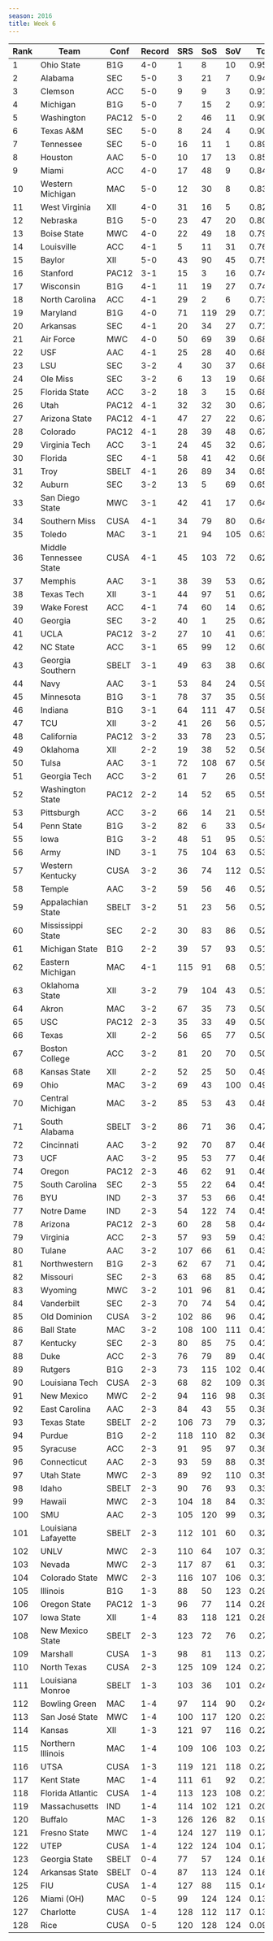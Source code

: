 ```yaml
---
season: 2016
title: Week 6
---
```

<table class="display"><thead><tr><th>Rank</th><th>Team</th><th>Conf</th><th>Record</th><th>SRS</th><th>SoS</th><th>SoV</th><th>Total</th></tr></thead><tbody>
<tr><td>1</td><td>Ohio State</td><td>B1G</td><td>4-0</td><td>1</td><td>8</td><td>10</td><td>0.95119</td></tr>
<tr><td>2</td><td>Alabama</td><td>SEC</td><td>5-0</td><td>3</td><td>21</td><td>7</td><td>0.94857</td></tr>
<tr><td>3</td><td>Clemson</td><td>ACC</td><td>5-0</td><td>9</td><td>9</td><td>3</td><td>0.91960</td></tr>
<tr><td>4</td><td>Michigan</td><td>B1G</td><td>5-0</td><td>7</td><td>15</td><td>2</td><td>0.91814</td></tr>
<tr><td>5</td><td>Washington</td><td>PAC12</td><td>5-0</td><td>2</td><td>46</td><td>11</td><td>0.90950</td></tr>
<tr><td>6</td><td>Texas A&M</td><td>SEC</td><td>5-0</td><td>8</td><td>24</td><td>4</td><td>0.90097</td></tr>
<tr><td>7</td><td>Tennessee</td><td>SEC</td><td>5-0</td><td>16</td><td>11</td><td>1</td><td>0.89714</td></tr>
<tr><td>8</td><td>Houston</td><td>AAC</td><td>5-0</td><td>10</td><td>17</td><td>13</td><td>0.85156</td></tr>
<tr><td>9</td><td>Miami</td><td>ACC</td><td>4-0</td><td>17</td><td>48</td><td>9</td><td>0.84773</td></tr>
<tr><td>10</td><td>Western Michigan</td><td>MAC</td><td>5-0</td><td>12</td><td>30</td><td>8</td><td>0.83067</td></tr>
<tr><td>11</td><td>West Virginia</td><td>XII</td><td>4-0</td><td>31</td><td>16</td><td>5</td><td>0.82131</td></tr>
<tr><td>12</td><td>Nebraska</td><td>B1G</td><td>5-0</td><td>23</td><td>47</td><td>20</td><td>0.80755</td></tr>
<tr><td>13</td><td>Boise State</td><td>MWC</td><td>4-0</td><td>22</td><td>49</td><td>18</td><td>0.79625</td></tr>
<tr><td>14</td><td>Louisville</td><td>ACC</td><td>4-1</td><td>5</td><td>11</td><td>31</td><td>0.76339</td></tr>
<tr><td>15</td><td>Baylor</td><td>XII</td><td>5-0</td><td>43</td><td>90</td><td>45</td><td>0.75565</td></tr>
<tr><td>16</td><td>Stanford</td><td>PAC12</td><td>3-1</td><td>15</td><td>3</td><td>16</td><td>0.74971</td></tr>
<tr><td>17</td><td>Wisconsin</td><td>B1G</td><td>4-1</td><td>11</td><td>19</td><td>27</td><td>0.74064</td></tr>
<tr><td>18</td><td>North Carolina</td><td>ACC</td><td>4-1</td><td>29</td><td>2</td><td>6</td><td>0.73257</td></tr>
<tr><td>19</td><td>Maryland</td><td>B1G</td><td>4-0</td><td>71</td><td>119</td><td>29</td><td>0.71657</td></tr>
<tr><td>20</td><td>Arkansas</td><td>SEC</td><td>4-1</td><td>20</td><td>34</td><td>27</td><td>0.71437</td></tr>
<tr><td>21</td><td>Air Force</td><td>MWC</td><td>4-0</td><td>50</td><td>69</td><td>39</td><td>0.68762</td></tr>
<tr><td>22</td><td>USF</td><td>AAC</td><td>4-1</td><td>25</td><td>28</td><td>40</td><td>0.68684</td></tr>
<tr><td>23</td><td>LSU</td><td>SEC</td><td>3-2</td><td>4</td><td>30</td><td>37</td><td>0.68578</td></tr>
<tr><td>24</td><td>Ole Miss</td><td>SEC</td><td>3-2</td><td>6</td><td>13</td><td>19</td><td>0.68266</td></tr>
<tr><td>25</td><td>Florida State</td><td>ACC</td><td>3-2</td><td>18</td><td>3</td><td>15</td><td>0.68000</td></tr>
<tr><td>26</td><td>Utah</td><td>PAC12</td><td>4-1</td><td>32</td><td>32</td><td>30</td><td>0.67989</td></tr>
<tr><td>27</td><td>Arizona State</td><td>PAC12</td><td>4-1</td><td>47</td><td>27</td><td>22</td><td>0.67771</td></tr>
<tr><td>28</td><td>Colorado</td><td>PAC12</td><td>4-1</td><td>28</td><td>39</td><td>48</td><td>0.67477</td></tr>
<tr><td>29</td><td>Virginia Tech</td><td>ACC</td><td>3-1</td><td>24</td><td>45</td><td>32</td><td>0.67294</td></tr>
<tr><td>30</td><td>Florida</td><td>SEC</td><td>4-1</td><td>58</td><td>41</td><td>42</td><td>0.66612</td></tr>
<tr><td>31</td><td>Troy</td><td>SBELT</td><td>4-1</td><td>26</td><td>89</td><td>34</td><td>0.65598</td></tr>
<tr><td>32</td><td>Auburn</td><td>SEC</td><td>3-2</td><td>13</td><td>5</td><td>69</td><td>0.65092</td></tr>
<tr><td>33</td><td>San Diego State</td><td>MWC</td><td>3-1</td><td>42</td><td>41</td><td>17</td><td>0.64364</td></tr>
<tr><td>34</td><td>Southern Miss</td><td>CUSA</td><td>4-1</td><td>34</td><td>79</td><td>80</td><td>0.64109</td></tr>
<tr><td>35</td><td>Toledo</td><td>MAC</td><td>3-1</td><td>21</td><td>94</td><td>105</td><td>0.63128</td></tr>
<tr><td>36</td><td>Middle Tennessee State</td><td>CUSA</td><td>4-1</td><td>45</td><td>103</td><td>72</td><td>0.62881</td></tr>
<tr><td>37</td><td>Memphis</td><td>AAC</td><td>3-1</td><td>38</td><td>39</td><td>53</td><td>0.62584</td></tr>
<tr><td>38</td><td>Texas Tech</td><td>XII</td><td>3-1</td><td>44</td><td>97</td><td>51</td><td>0.62560</td></tr>
<tr><td>39</td><td>Wake Forest</td><td>ACC</td><td>4-1</td><td>74</td><td>60</td><td>14</td><td>0.62454</td></tr>
<tr><td>40</td><td>Georgia</td><td>SEC</td><td>3-2</td><td>40</td><td>1</td><td>25</td><td>0.62046</td></tr>
<tr><td>41</td><td>UCLA</td><td>PAC12</td><td>3-2</td><td>27</td><td>10</td><td>41</td><td>0.61688</td></tr>
<tr><td>42</td><td>NC State</td><td>ACC</td><td>3-1</td><td>65</td><td>99</td><td>12</td><td>0.60908</td></tr>
<tr><td>43</td><td>Georgia Southern</td><td>SBELT</td><td>3-1</td><td>49</td><td>63</td><td>38</td><td>0.60662</td></tr>
<tr><td>44</td><td>Navy</td><td>AAC</td><td>3-1</td><td>53</td><td>84</td><td>24</td><td>0.59416</td></tr>
<tr><td>45</td><td>Minnesota</td><td>B1G</td><td>3-1</td><td>78</td><td>37</td><td>35</td><td>0.59270</td></tr>
<tr><td>46</td><td>Indiana</td><td>B1G</td><td>3-1</td><td>64</td><td>111</td><td>47</td><td>0.58985</td></tr>
<tr><td>47</td><td>TCU</td><td>XII</td><td>3-2</td><td>41</td><td>26</td><td>56</td><td>0.57214</td></tr>
<tr><td>48</td><td>California</td><td>PAC12</td><td>3-2</td><td>33</td><td>78</td><td>23</td><td>0.57108</td></tr>
<tr><td>49</td><td>Oklahoma</td><td>XII</td><td>2-2</td><td>19</td><td>38</td><td>52</td><td>0.56809</td></tr>
<tr><td>50</td><td>Tulsa</td><td>AAC</td><td>3-1</td><td>72</td><td>108</td><td>67</td><td>0.56375</td></tr>
<tr><td>51</td><td>Georgia Tech</td><td>ACC</td><td>3-2</td><td>61</td><td>7</td><td>26</td><td>0.55865</td></tr>
<tr><td>52</td><td>Washington State</td><td>PAC12</td><td>2-2</td><td>14</td><td>52</td><td>65</td><td>0.55660</td></tr>
<tr><td>53</td><td>Pittsburgh</td><td>ACC</td><td>3-2</td><td>66</td><td>14</td><td>21</td><td>0.55349</td></tr>
<tr><td>54</td><td>Penn State</td><td>B1G</td><td>3-2</td><td>82</td><td>6</td><td>33</td><td>0.54116</td></tr>
<tr><td>55</td><td>Iowa</td><td>B1G</td><td>3-2</td><td>48</td><td>51</td><td>95</td><td>0.53395</td></tr>
<tr><td>56</td><td>Army</td><td>IND</td><td>3-1</td><td>75</td><td>104</td><td>63</td><td>0.53292</td></tr>
<tr><td>57</td><td>Western Kentucky</td><td>CUSA</td><td>3-2</td><td>36</td><td>74</td><td>112</td><td>0.53050</td></tr>
<tr><td>58</td><td>Temple</td><td>AAC</td><td>3-2</td><td>59</td><td>56</td><td>46</td><td>0.52826</td></tr>
<tr><td>59</td><td>Appalachian State</td><td>SBELT</td><td>3-2</td><td>51</td><td>23</td><td>56</td><td>0.52242</td></tr>
<tr><td>60</td><td>Mississippi State</td><td>SEC</td><td>2-2</td><td>30</td><td>83</td><td>86</td><td>0.52190</td></tr>
<tr><td>61</td><td>Michigan State</td><td>B1G</td><td>2-2</td><td>39</td><td>57</td><td>93</td><td>0.51629</td></tr>
<tr><td>62</td><td>Eastern Michigan</td><td>MAC</td><td>4-1</td><td>115</td><td>91</td><td>68</td><td>0.51276</td></tr>
<tr><td>63</td><td>Oklahoma State</td><td>XII</td><td>3-2</td><td>79</td><td>104</td><td>43</td><td>0.51154</td></tr>
<tr><td>64</td><td>Akron</td><td>MAC</td><td>3-2</td><td>67</td><td>35</td><td>73</td><td>0.50852</td></tr>
<tr><td>65</td><td>USC</td><td>PAC12</td><td>2-3</td><td>35</td><td>33</td><td>49</td><td>0.50771</td></tr>
<tr><td>66</td><td>Texas</td><td>XII</td><td>2-2</td><td>56</td><td>65</td><td>77</td><td>0.50717</td></tr>
<tr><td>67</td><td>Boston College</td><td>ACC</td><td>3-2</td><td>81</td><td>20</td><td>70</td><td>0.50472</td></tr>
<tr><td>68</td><td>Kansas State</td><td>XII</td><td>2-2</td><td>52</td><td>25</td><td>50</td><td>0.49085</td></tr>
<tr><td>69</td><td>Ohio</td><td>MAC</td><td>3-2</td><td>69</td><td>43</td><td>100</td><td>0.49041</td></tr>
<tr><td>70</td><td>Central Michigan</td><td>MAC</td><td>3-2</td><td>85</td><td>53</td><td>43</td><td>0.48337</td></tr>
<tr><td>71</td><td>South Alabama</td><td>SBELT</td><td>3-2</td><td>86</td><td>71</td><td>36</td><td>0.47827</td></tr>
<tr><td>72</td><td>Cincinnati</td><td>AAC</td><td>3-2</td><td>92</td><td>70</td><td>87</td><td>0.46882</td></tr>
<tr><td>73</td><td>UCF</td><td>AAC</td><td>3-2</td><td>95</td><td>53</td><td>77</td><td>0.46760</td></tr>
<tr><td>74</td><td>Oregon</td><td>PAC12</td><td>2-3</td><td>46</td><td>62</td><td>91</td><td>0.46068</td></tr>
<tr><td>75</td><td>South Carolina</td><td>SEC</td><td>2-3</td><td>55</td><td>22</td><td>64</td><td>0.45556</td></tr>
<tr><td>76</td><td>BYU</td><td>IND</td><td>2-3</td><td>37</td><td>53</td><td>66</td><td>0.45391</td></tr>
<tr><td>77</td><td>Notre Dame</td><td>IND</td><td>2-3</td><td>54</td><td>122</td><td>74</td><td>0.45311</td></tr>
<tr><td>78</td><td>Arizona</td><td>PAC12</td><td>2-3</td><td>60</td><td>28</td><td>58</td><td>0.44275</td></tr>
<tr><td>79</td><td>Virginia</td><td>ACC</td><td>2-3</td><td>57</td><td>93</td><td>59</td><td>0.43351</td></tr>
<tr><td>80</td><td>Tulane</td><td>AAC</td><td>3-2</td><td>107</td><td>66</td><td>61</td><td>0.43097</td></tr>
<tr><td>81</td><td>Northwestern</td><td>B1G</td><td>2-3</td><td>62</td><td>67</td><td>71</td><td>0.42594</td></tr>
<tr><td>82</td><td>Missouri</td><td>SEC</td><td>2-3</td><td>63</td><td>68</td><td>85</td><td>0.42537</td></tr>
<tr><td>83</td><td>Wyoming</td><td>MWC</td><td>3-2</td><td>101</td><td>96</td><td>81</td><td>0.42389</td></tr>
<tr><td>84</td><td>Vanderbilt</td><td>SEC</td><td>2-3</td><td>70</td><td>74</td><td>54</td><td>0.42273</td></tr>
<tr><td>85</td><td>Old Dominion</td><td>CUSA</td><td>3-2</td><td>102</td><td>86</td><td>96</td><td>0.42240</td></tr>
<tr><td>86</td><td>Ball State</td><td>MAC</td><td>3-2</td><td>108</td><td>100</td><td>111</td><td>0.41661</td></tr>
<tr><td>87</td><td>Kentucky</td><td>SEC</td><td>2-3</td><td>80</td><td>85</td><td>75</td><td>0.41104</td></tr>
<tr><td>88</td><td>Duke</td><td>ACC</td><td>2-3</td><td>76</td><td>79</td><td>89</td><td>0.40500</td></tr>
<tr><td>89</td><td>Rutgers</td><td>B1G</td><td>2-3</td><td>73</td><td>115</td><td>102</td><td>0.40066</td></tr>
<tr><td>90</td><td>Louisiana Tech</td><td>CUSA</td><td>2-3</td><td>68</td><td>82</td><td>109</td><td>0.39632</td></tr>
<tr><td>91</td><td>New Mexico</td><td>MWC</td><td>2-2</td><td>94</td><td>116</td><td>98</td><td>0.39349</td></tr>
<tr><td>92</td><td>East Carolina</td><td>AAC</td><td>2-3</td><td>84</td><td>43</td><td>55</td><td>0.38776</td></tr>
<tr><td>93</td><td>Texas State</td><td>SBELT</td><td>2-2</td><td>106</td><td>73</td><td>79</td><td>0.37340</td></tr>
<tr><td>94</td><td>Purdue</td><td>B1G</td><td>2-2</td><td>118</td><td>110</td><td>82</td><td>0.36583</td></tr>
<tr><td>95</td><td>Syracuse</td><td>ACC</td><td>2-3</td><td>91</td><td>95</td><td>97</td><td>0.36195</td></tr>
<tr><td>96</td><td>Connecticut</td><td>AAC</td><td>2-3</td><td>93</td><td>59</td><td>88</td><td>0.35694</td></tr>
<tr><td>97</td><td>Utah State</td><td>MWC</td><td>2-3</td><td>89</td><td>92</td><td>110</td><td>0.35133</td></tr>
<tr><td>98</td><td>Idaho</td><td>SBELT</td><td>2-3</td><td>90</td><td>76</td><td>93</td><td>0.33808</td></tr>
<tr><td>99</td><td>Hawaii</td><td>MWC</td><td>2-3</td><td>104</td><td>18</td><td>84</td><td>0.33386</td></tr>
<tr><td>100</td><td>SMU</td><td>AAC</td><td>2-3</td><td>105</td><td>120</td><td>99</td><td>0.32787</td></tr>
<tr><td>101</td><td>Louisiana Lafayette</td><td>SBELT</td><td>2-3</td><td>112</td><td>101</td><td>60</td><td>0.32462</td></tr>
<tr><td>102</td><td>UNLV</td><td>MWC</td><td>2-3</td><td>110</td><td>64</td><td>107</td><td>0.31729</td></tr>
<tr><td>103</td><td>Nevada</td><td>MWC</td><td>2-3</td><td>117</td><td>87</td><td>61</td><td>0.31668</td></tr>
<tr><td>104</td><td>Colorado State</td><td>MWC</td><td>2-3</td><td>116</td><td>107</td><td>106</td><td>0.31108</td></tr>
<tr><td>105</td><td>Illinois</td><td>B1G</td><td>1-3</td><td>88</td><td>50</td><td>123</td><td>0.29425</td></tr>
<tr><td>106</td><td>Oregon State</td><td>PAC12</td><td>1-3</td><td>96</td><td>77</td><td>114</td><td>0.28215</td></tr>
<tr><td>107</td><td>Iowa State</td><td>XII</td><td>1-4</td><td>83</td><td>118</td><td>121</td><td>0.28013</td></tr>
<tr><td>108</td><td>New Mexico State</td><td>SBELT</td><td>2-3</td><td>123</td><td>72</td><td>76</td><td>0.27893</td></tr>
<tr><td>109</td><td>Marshall</td><td>CUSA</td><td>1-3</td><td>98</td><td>81</td><td>113</td><td>0.27511</td></tr>
<tr><td>110</td><td>North Texas</td><td>CUSA</td><td>2-3</td><td>125</td><td>109</td><td>124</td><td>0.27063</td></tr>
<tr><td>111</td><td>Louisiana Monroe</td><td>SBELT</td><td>1-3</td><td>103</td><td>36</td><td>101</td><td>0.24504</td></tr>
<tr><td>112</td><td>Bowling Green</td><td>MAC</td><td>1-4</td><td>97</td><td>114</td><td>90</td><td>0.24338</td></tr>
<tr><td>113</td><td>San José State</td><td>MWC</td><td>1-4</td><td>100</td><td>117</td><td>120</td><td>0.23229</td></tr>
<tr><td>114</td><td>Kansas</td><td>XII</td><td>1-3</td><td>121</td><td>97</td><td>116</td><td>0.22592</td></tr>
<tr><td>115</td><td>Northern Illinois</td><td>MAC</td><td>1-4</td><td>109</td><td>106</td><td>103</td><td>0.22066</td></tr>
<tr><td>116</td><td>UTSA</td><td>CUSA</td><td>1-3</td><td>119</td><td>121</td><td>118</td><td>0.22020</td></tr>
<tr><td>117</td><td>Kent State</td><td>MAC</td><td>1-4</td><td>111</td><td>61</td><td>92</td><td>0.21393</td></tr>
<tr><td>118</td><td>Florida Atlantic</td><td>CUSA</td><td>1-4</td><td>113</td><td>123</td><td>108</td><td>0.21130</td></tr>
<tr><td>119</td><td>Massachusetts</td><td>IND</td><td>1-4</td><td>114</td><td>102</td><td>121</td><td>0.20652</td></tr>
<tr><td>120</td><td>Buffalo</td><td>MAC</td><td>1-3</td><td>126</td><td>126</td><td>82</td><td>0.19234</td></tr>
<tr><td>121</td><td>Fresno State</td><td>MWC</td><td>1-4</td><td>124</td><td>127</td><td>119</td><td>0.17856</td></tr>
<tr><td>122</td><td>UTEP</td><td>CUSA</td><td>1-4</td><td>122</td><td>124</td><td>104</td><td>0.17221</td></tr>
<tr><td>123</td><td>Georgia State</td><td>SBELT</td><td>0-4</td><td>77</td><td>57</td><td>124</td><td>0.16630</td></tr>
<tr><td>124</td><td>Arkansas State</td><td>SBELT</td><td>0-4</td><td>87</td><td>113</td><td>124</td><td>0.16193</td></tr>
<tr><td>125</td><td>FIU</td><td>CUSA</td><td>1-4</td><td>127</td><td>88</td><td>115</td><td>0.14423</td></tr>
<tr><td>126</td><td>Miami (OH)</td><td>MAC</td><td>0-5</td><td>99</td><td>124</td><td>124</td><td>0.13744</td></tr>
<tr><td>127</td><td>Charlotte</td><td>CUSA</td><td>1-4</td><td>128</td><td>112</td><td>117</td><td>0.13202</td></tr>
<tr><td>128</td><td>Rice</td><td>CUSA</td><td>0-5</td><td>120</td><td>128</td><td>124</td><td>0.09005</td></tr>
</tbody></table>

